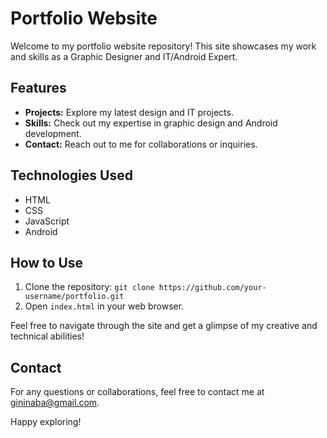 # Portfolio Website

Welcome to my portfolio website repository! This site showcases my work and skills as a Graphic Designer and IT/Android Expert.

## Features
- **Projects:** Explore my latest design and IT projects.
- **Skills:** Check out my expertise in graphic design and Android development.
- **Contact:** Reach out to me for collaborations or inquiries.

## Technologies Used
- HTML
- CSS
- JavaScript
- Android

## How to Use
1. Clone the repository: `git clone https://github.com/your-username/portfolio.git`
2. Open `index.html` in your web browser.

Feel free to navigate through the site and get a glimpse of my creative and technical abilities!

## Contact
For any questions or collaborations, feel free to contact me at [gininaba@gmail.com](mailto:your.email@example.com).

Happy exploring!